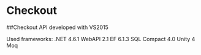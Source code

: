 # Checkout

##Checkout API developed with VS2015

Used frameworks:
.NET 4.6.1
WebAPI 2.1
EF 6.1.3
SQL Compact 4.0
Unity 4
Moq
